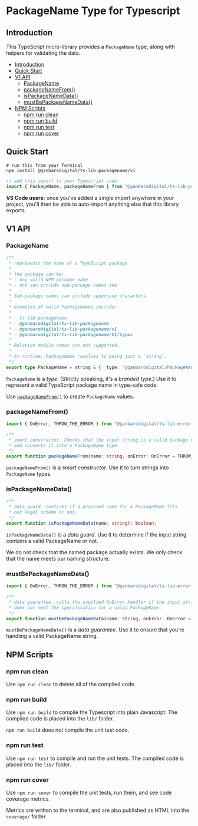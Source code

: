 # PackageName Type for Typescript

## Introduction

This TypeScript micro-library provides a `PackageName` type, along with helpers for validating the data.

- [Introduction](#introduction)
- [Quick Start](#quick-start)
- [V1 API](#v1-api)
  - [PackageName](#packagename)
  - [packageNameFrom()](#packagenamefrom)
  - [isPackageNameData()](#ispackagenamedata)
  - [mustBePackageNameData()](#mustbepackagenamedata)
- [NPM Scripts](#npm-scripts)
  - [npm run clean](#npm-run-clean)
  - [npm run build](#npm-run-build)
  - [npm run test](#npm-run-test)
  - [npm run cover](#npm-run-cover)

## Quick Start

```
# run this from your Terminal
npm install @ganbarodigital/ts-lib-packagename/v1
```

```typescript
// add this import to your Typescript code
import { PackageName, packageNameFrom } from "@ganbarodigital/ts-lib-packagename/v1"
```

__VS Code users:__ once you've added a single import anywhere in your project, you'll then be able to auto-import anything else that this library exports.

## V1 API

### PackageName

```typescript
/**
 * represents the name of a TypeScript package
 *
 * the package can be:
 * - any valid NPM package name
 * - and can include sub-package names too
 *
 * Sub-package names can include uppercase characters.
 *
 * examples of valid PackageNames include:
 *
 * - ts-lib-packagename
 * - @ganbarodigital/ts-lib-packagename
 * - @ganbarodigital/ts-lib-packagename/v1
 * - @ganbarodigital/ts-lib-packagename/V1/types
 *
 * Relative module names are not supported.
 *
 * At runtime, PackageName resolves to being just a `string`.
 */
export type PackageName = string & { _type: "@ganbarodigital/PackageName" };
```

`PackageName` is a _type_. (Strictly speaking, it's a _branded type_.) Use it to represent a valid TypeScript package name in type-safe code.

Use [`packageNameFrom()`](#packagenamefrom) to create `PackageName` values.

### packageNameFrom()

```typescript
import { OnError, THROW_THE_ERROR } from "@ganbarodigital/ts-lib-error-reporting/lib/v1";

/**
 * smart constructor. Checks that the input string is a valid package name,
 * and converts it into a PackageName type.
 */
export function packageNameFrom(name: string, onError: OnError = THROW_THE_ERROR): PackageName;
```

`packageNameFrom()` is a _smart constructor_. Use it to turn strings into `PackageName` types.

### isPackageNameData()

```typescript
/**
 * data guard. confirms if a proposed name for a PackageName fits
 * our legal scheme or not.
 */
export function isPackageNameData(name: string): boolean;
```

`isPackageNameData()` is a _data guard_. Use it to determine if the input string contains a valid PackageName or not.

We do not check that the named package actually exists. We only check that the name meets our naming structure.

### mustBePackageNameData()

```typescript
import { OnError, THROW_THE_ERROR } from "@ganbarodigital/ts-lib-error-reporting/lib/v1";

/**
 * data guarantee. calls the supplied OnError handler if the input string
 * does not meet the specification for a valid PackageName.
 */
export function mustBePackageNameData(name: string, onError: OnError = THROW_THE_ERROR): void;
```

`mustBePackageNameData()` is a _data guarantee_. Use it to ensure that you're handling a valid PackageName string.

## NPM Scripts

### npm run clean

Use `npm run clean` to delete all of the compiled code.

### npm run build

Use `npm run build` to compile the Typescript into plain Javascript. The compiled code is placed into the `lib/` folder.

`npm run build` does not compile the unit test code.

### npm run test

Use `npm run test` to compile and run the unit tests. The compiled code is placed into the `lib/` folder.

### npm run cover

Use `npm run cover` to compile the unit tests, run them, and see code coverage metrics.

Metrics are written to the terminal, and are also published as HTML into the `coverage/` folder.
